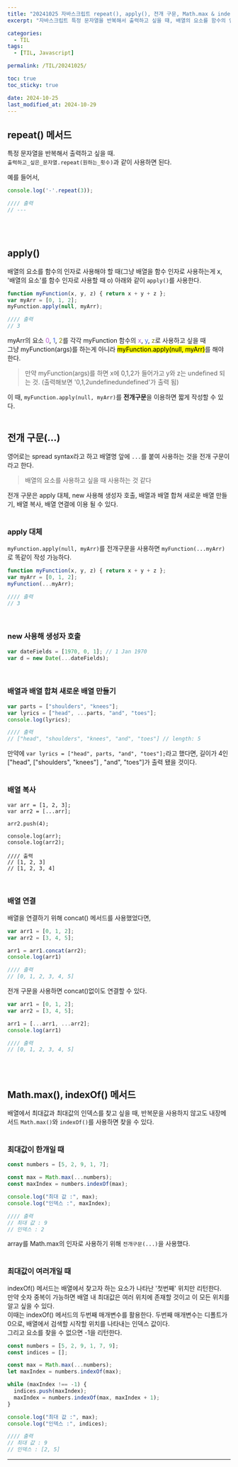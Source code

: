 ```yaml
---
title: "20241025 자바스크립트 repeat(), apply(), 전개 구문, Math.max & indexOf 메서드"
excerpt: "자바스크립트 특정 문자열을 반복해서 출력하고 싶을 때, 배열의 요소를 함수의 인자로 사용하고 싶을 때, 전개 구문(...)이란?, 배열에서 최대값과 최대값의 인덱스를 모두 찾고 싶을 때"

categories:
  - TIL
tags:
  - [TIL, Javascript]

permalink: /TIL/20241025/

toc: true
toc_sticky: true

date: 2024-10-25
last_modified_at: 2024-10-29
---
```


## repeat() 메서드
특정 문자열을 반복해서 출력하고 싶을 때.<br>
```출력하고_싶은_문자열.repeat(원하는_횟수)```과 같이 사용하면 된다. <br>

예를 들어서,
```javascript
console.log('-'.repeat(3));

//// 출력
// ---
```
<br><br>



## apply()
배열의 요소를 함수의 인자로 사용해야 할 때(그냥 배열을 함수 인자로 사용하는게 x, '배열의 요소'를 함수 인자로 사용할 때 o) 아래와 같이 ```apply()```를 사용한다.<br>
```javascript
function myFunction(x, y, z) { return x + y + z };
var myArr = [0, 1, 2];
myFunction.apply(null, myArr);

//// 출력
// 3
```
myArr의 요소 <span style="color:MediumOrchid">0</span>, <span style="color:RoyalBlue">1</span>, <span style="color:olive">2</span>를 
각각 myFunction 함수의 <span style="color:MediumOrchid">x</span>, <span style="color:RoyalBlue">y</span>, <span style="color:olive">z</span>로 사용하고 싶을 때 <br>
그냥 myFunction(args)를 하는게 아니라 <mark>myFunction.apply(null, myArr)</mark>를 해야 한다.<br>
> 만약 myFunction(args)를 하면 x에 0,1,2가 들어가고 y와 z는 undefined 되는 것. (출력해보면 '0,1,2undefinedundefined'가 출력 됨)<br>

이 때, ```myFunction.apply(null, myArr)```를 **전개구문**을 이용하면 짧게 작성할 수 있다.<br><br>




## 전개 구문(...)
영어로는 spread syntax라고 하고 배열명 앞에 ```...```를 붙여 사용하는 것을 전개 구문이라고 한다.<br>
> 배열의 요소를 사용하고 싶을 때 사용하는 것 같다

전개 구문은 apply 대체, new 사용해 생성자 호출, 배열과 배열 합쳐 새로운 배열 만들기, 배열 복사, 배열 연결에 이용 될 수 있다.<br><br>

### apply 대체
```myFunction.apply(null, myArr)```를 전개구문을 사용하면 ```myFunction(...myArr)```로 똑같이 작성 가능하다.<br>

```javascript
function myFunction(x, y, z) { return x + y + z };
var myArr = [0, 1, 2];
myFunction(...myArr);

//// 출력
// 3
```
<br>

### new 사용해 생성자 호출
```javascript
var dateFields = [1970, 0, 1]; // 1 Jan 1970
var d = new Date(...dateFields);
```
<br>

### 배열과 배열 합쳐 새로운 배열 만들기
```javascript
var parts = ["shoulders", "knees"];
var lyrics = ["head", ...parts, "and", "toes"];
console.log(lyrics);

//// 출력
// ["head", "shoulders", "knees", "and", "toes"] // length: 5
```
만약에 ```var lyrics = ["head", parts, "and", "toes"];```라고 했다면, 길이가 4인 ["head", ["shoulders", "knees"] , "and", "toes"]가 출력 됐을 것이다.<br><br>

### 배열 복사
```
var arr = [1, 2, 3];
var arr2 = [...arr];

arr2.push(4);

console.log(arr);
console.log(arr2);

//// 출력
// [1, 2, 3]
// [1, 2, 3, 4]
```
<br>

### 배열 연결
배열을 연결하기 위해 concat() 메서드를 사용했었다면, 
```javascript
var arr1 = [0, 1, 2];
var arr2 = [3, 4, 5];

arr1 = arr1.concat(arr2);
console.log(arr1)

//// 출력
// [0, 1, 2, 3, 4, 5]
```

전개 구문을 사용하면 concat()없이도 연결할 수 있다.
```javascript
var arr1 = [0, 1, 2];
var arr2 = [3, 4, 5];

arr1 = [...arr1, ...arr2];
console.log(arr1)

//// 출력
// [0, 1, 2, 3, 4, 5]
```
<br><br>



## Math.max(), indexOf() 메서드
배열에서 최대값과 최대값의 인덱스를 찾고 싶을 때, 반복문을 사용하지 않고도 내장메서드 ```Math.max()```와 ```indexOf()```를 사용하면 찾을 수 있다.<br><br>

### 최대값이 한개일 때
```javascript
const numbers = [5, 2, 9, 1, 7];

const max = Math.max(...numbers);
const maxIndex = numbers.indexOf(max);

console.log("최대 값 :", max);
console.log("인덱스 :", maxIndex);

//// 출력
// 최대 값 : 9
// 인덱스 : 2
```
array를 Math.max의 인자로 사용하기 위해 ```전개구문(...)```을 사용했다. <br><br>

### 최대값이 여러개일 때
indexOf() 메서드는 배열에서 찾고자 하는 요소가 나타난 '첫번째' 위치만 리턴한다. <br>
만약 숫자 중복이 가능하면 배열 내 최대값은 여러 위치에 존재할 것이고 이 모든 위치를 알고 싶을 수 있다. <br>
이때는 indexOf() 메서드의 두번째 매개변수를 활용한다. 두번째 매개변수는 디폴트가 0으로, 배열에서 검색할 시작할 위치를 나타내는 인덱스 값이다.<br>
그리고 요소를 찾을 수 없으면 -1을 리턴한다.
```javascript
const numbers = [5, 2, 9, 1, 7, 9];
const indices = []; 

const max = Math.max(...numbers);
let maxIndex = numbers.indexOf(max);

while (maxIndex !== -1) {
  indices.push(maxIndex);
  maxIndex = numbers.indexOf(max, maxIndex + 1);
}

console.log("최대 값 :", max);
console.log("인덱스 :", indices);

//// 출력
// 최대 값 : 9
// 인덱스 : [2, 5]
```



<hr>
